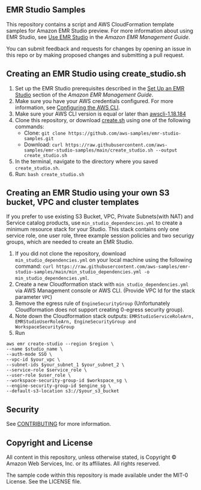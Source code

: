 ## EMR Studio Samples

This repository contains a script and AWS CloudFormation template samples for Amazon EMR Studio preview. For more
information about using EMR Studio, see [Use EMR Studio](https://docs.aws.amazon.com/emr/latest/ManagementGuide/emr-studio.html) in the *Amazon EMR Management Guide*.

You can submit feedback and requests for changes by opening an issue in this repo or by making proposed changes and submitting a pull request.

## Creating an EMR Studio using create_studio.sh


1. Set up the EMR Studio prerequisites described in the [Set Up an EMR Studio](https://docs.aws.amazon.com/emr/latest/ManagementGuide/emr-studio-set-up.html) section of the *Amazon EMR Management Guide*.
2. Make sure you have your AWS credentials configured. For more information, see [Configuring the AWS CLI](https://docs.aws.amazon.com/cli/latest/userguide/cli-chap-configure.html).
3. Make sure your AWS CLI version is equal or later than [awscli-1.18.184](https://github.com/aws/aws-cli/releases/tag/1.18.184)
4. Clone this repository, or download [create.sh](https://raw.githubusercontent.com/aws-samples/emr-studio-samples/main/create_studio.sh) using one of the following commands:
   * Clone: ```git clone https://github.com/aws-samples/emr-studio-samples.git```
   * Download: ```curl https://raw.githubusercontent.com/aws-samples/emr-studio-samples/main/create_studio.sh --output create_studio.sh```
5. In the terminal, navigate to the directory where you saved `create_studio.sh`. 
6. Run: ```bash create_studio.sh```

## Creating an EMR Studio using your own S3 bucket, VPC and cluster templates
If you prefer to use existing S3 Bucket, VPC, Private Subnets(with NAT) and Service catalog products, use ``min_studio_dependencies.yml`` to create a minimum resource stack for your Studio. This stack contains only one service role, one user role, three example session policies and two securigy groups, which are needed to create an EMR Studio. 


1. If you did not clone the repository, download ``min_studio_dependencies.yml`` on your local machine using the following command: ```curl https://raw.githubusercontent.com/aws-samples/emr-studio-samples/main/min_studio_dependencies.yml -o min_studio_dependencies.yml```.
2. Create a new Cloudformation stack with ```min_studio_dependencies.yml``` via AWS Management console or AWS CLI. (Provide VPC Id for the stack parameter ```VPC```)
3. Remove the egress rule of ```EngineSecurityGroup``` (Unfortunately Cloudformation does not support creating 0-egress security group).
4. Note down the Cloudformation stack outputs: ``EMRStudioServiceRoleArn, EMRStudioUserRoleArn, EngineSecurityGroup and WorkspaceSecurityGroup``
4. Run
```
aws emr create-studio --region $region \
--name $studio_name \
--auth-mode SSO \
--vpc-id $your_vpc \
--subnet-ids $your_subnet_1 $your_subnet_2 \
--service-role $service_role \
--user-role $user_role \
--workspace-security-group-id $workspace_sg \
--engine-security-group-id $engine_sg \
--default-s3-location s3://$your_s3_bucket
```

## Security

See [CONTRIBUTING](CONTRIBUTING.md#security-issue-notifications) for more information.

## Copyright and License
All content in this repository, unless otherwise stated, is Copyright © Amazon Web Services, Inc. or its affiliates. All rights reserved.

The sample code within this repository is made available under the MIT-0 License. See the LICENSE file.
